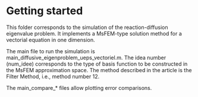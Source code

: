 # Getting started
This folder corresponds to the simulation of the reaction-diffusion eigenvalue problem. It implements a MsFEM-type solution method for a vectorial equation in one dimension.

The main file to run the simulation is main_diffusive_eigenproblem_ueps_vectoriel.m. The idea number (num_idee) corresponds to the type of basis function to be constructed in the MsFEM approximation space.
The method described in the article is the Filter Method, i.e., method number 12.

The main_compare_* files allow plotting error comparisons.
